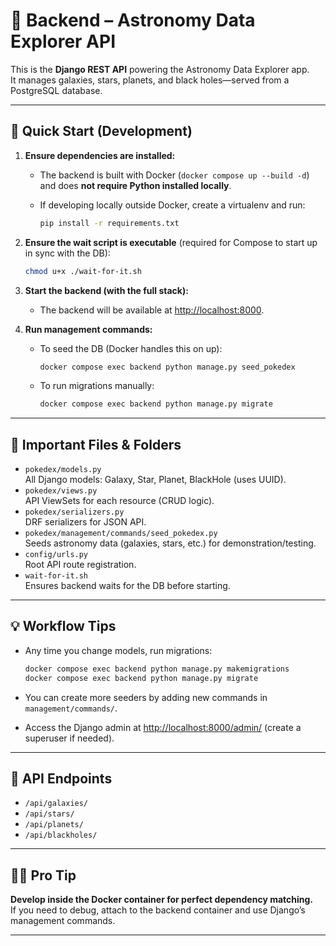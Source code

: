# 🌌 Backend – Astronomy Data Explorer API

This is the **Django REST API** powering the Astronomy Data Explorer app.  
It manages galaxies, stars, planets, and black holes—served from a PostgreSQL database.

---

## 🚀 Quick Start (Development)

1. **Ensure dependencies are installed:**
    - The backend is built with Docker (`docker compose up --build -d`) and does **not require Python installed locally**.
    - If developing locally outside Docker, create a virtualenv and run:

        ```sh
        pip install -r requirements.txt
        ```

2. **Ensure the wait script is executable** (required for Compose to start up in sync with the DB):

    ```sh
    chmod u+x ./wait-for-it.sh
    ```

3. **Start the backend (with the full stack):**
    - The backend will be available at [http://localhost:8000](http://localhost:8000).

4. **Run management commands:**
    - To seed the DB (Docker handles this on up):  

      ```sh
      docker compose exec backend python manage.py seed_pokedex
      ```

    - To run migrations manually:  

      ```sh
      docker compose exec backend python manage.py migrate
      ```

---

## 📁 Important Files & Folders

- `pokedex/models.py`  
  All Django models: Galaxy, Star, Planet, BlackHole (uses UUID).
- `pokedex/views.py`  
  API ViewSets for each resource (CRUD logic).
- `pokedex/serializers.py`  
  DRF serializers for JSON API.
- `pokedex/management/commands/seed_pokedex.py`  
  Seeds astronomy data (galaxies, stars, etc.) for demonstration/testing.
- `config/urls.py`  
  Root API route registration.
- `wait-for-it.sh`  
  Ensures backend waits for the DB before starting.

---

## 💡 Workflow Tips

- Any time you change models, run migrations:

    ```sh
    docker compose exec backend python manage.py makemigrations
    docker compose exec backend python manage.py migrate
    ```

- You can create more seeders by adding new commands in `management/commands/`.
- Access the Django admin at [http://localhost:8000/admin/](http://localhost:8000/admin/) (create a superuser if needed).

---

## 🌌 API Endpoints

- `/api/galaxies/`
- `/api/stars/`
- `/api/planets/`
- `/api/blackholes/`

---

## 🧑‍🚀 Pro Tip

**Develop inside the Docker container for perfect dependency matching.**  
If you need to debug, attach to the backend container and use Django’s management commands.

---
